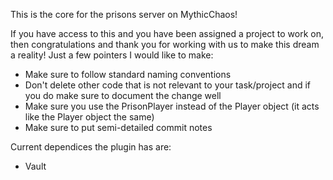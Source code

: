 This is the core for the prisons server on MythicChaos!

If you have access to this and you have been assigned a project to work on, then congratulations and thank you for working with us to make
this dream a reality! Just a few pointers I would like to make:
  - Make sure to follow standard naming conventions
  - Don't delete other code that is not relevant to your task/project and if you do make sure to document the change well
  - Make sure you use the PrisonPlayer instead of the Player object (it acts like the Player object the same)
  - Make sure to put semi-detailed commit notes
  
Current dependices the plugin has are:
  - Vault
  
